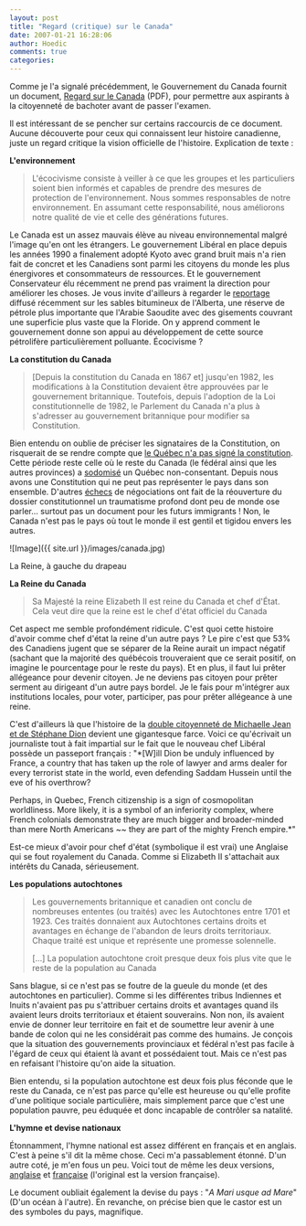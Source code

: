 ```yaml
---
layout: post
title: "Regard (critique) sur le Canada"
date: 2007-01-21 16:28:06
author: Hoedic
comments: true
categories: 
---
```



Comme je l'a signalé précédemment, le Gouvernement du Canada fournit un document, [Regard sur le Canada](http://www.cic.gc.ca/francais/pdf/pub/regard.pdf) (PDF), pour permettre aux aspirants à la citoyenneté de bachoter avant de passer l'examen.

Il est intéressant de se pencher sur certains raccourcis de ce document. Aucune découverte pour ceux qui connaissent leur histoire canadienne, juste un regard critique la vision officielle de l'histoire. Explication de texte :

**L'environnement**

<blockquote class="citation">L'écocivisme consiste à veiller à ce que les groupes et les particuliers soient bien informés et capables de prendre des mesures de protection de l'environnement. Nous sommes responsables de notre environnement. En assumant cette responsabilité, nous améliorons notre qualité de vie et celle des générations futures.</blockquote>

Le Canada est un assez mauvais élève au niveau environnemental malgré l'image qu'en ont les étrangers. Le gouvernement Libéral en place depuis les années 1990 a finalement adopté Kyoto avec grand bruit mais n'a rien fait de concret et les Canadiens sont parmi les citoyens du monde les plus énergivores et consommateurs de ressources. Et le gouvernement Conservateur élu récemment ne prend pas vraiment la direction pour améliorer les choses. Je vous invite d'ailleurs à regarder le [reportage](http://www.radio-canada.ca/actualite/zone_libre/2007/01/19/001-sables-bitumineux-accueil.asp) diffusé récemment sur les sables bitumineux de l'Alberta, une réserve de pétrole plus importante que l'Arabie Saoudite avec des gisements couvrant une superficie plus vaste que la Floride. On y apprend comment le gouvernement donne son appui au développement de cette source pétrolifère particulièrement polluante. Écocivisme ?

**La constitution du Canada**

<blockquote class="citation">[Depuis la constitution du Canada en 1867 et] jusqu'en 1982, les modifications à la Constitution devaient être approuvées par le gouvernement britannique. Toutefois, depuis l'adoption de la Loi constitutionnelle de 1982, le Parlement du Canada n'a plus à s'adresser au gouvernement britannique pour modifier sa Constitution.</blockquote>

Bien entendu on oublie de préciser les signataires de la Constitution, on risquerait de se rendre compte que [le Québec n'a pas signé la constitution](http://www.ledevoir.com/histoire/90ans/90_rapat.html). Cette période reste celle où le reste du Canada (le fédéral ainsi que les autres provinces) a [sodomisé](http://fr.wikipedia.org/wiki/Nuit_des_Longs_Couteaux_(Qu%C3%A9bec)) un Québec non-consentant. Depuis nous avons une Constitution qui ne peut pas représenter le pays dans son ensemble. D'autres [échecs](http://fr.wikipedia.org/wiki/Accord_du_lac_Meech) de négociations ont fait de la réouverture du dossier constitutionnel un traumatisme profond dont peu de monde ose parler... surtout pas un document pour les futurs immigrants ! Non, le Canada n'est pas le pays où tout le monde il est gentil et tigidou envers les autres.

![Image]({{ site.url }}/images/canada.jpg)
<div class="photoattrib">La Reine, à gauche du drapeau</div>



**La Reine du Canada**

<blockquote class="citation">Sa Majesté la reine Elizabeth II est reine du Canada et chef d'État. Cela veut dire que la reine est le chef d'état officiel du Canada </blockquote>

Cet aspect me semble profondément ridicule. C'est quoi cette histoire d'avoir comme chef d'état la reine d'un autre pays ? Le pire c'est que 53% des Canadiens jugent que se séparer de la Reine aurait un impact négatif (sachant que la majorité des québécois trouveraient que ce serait positif, on imagine le pourcentage pour le reste du pays). Et en plus, il faut lui prêter allégeance pour devenir citoyen. Je ne deviens pas citoyen pour prêter serment au dirigeant d'un autre pays bordel. Je le fais pour m'intégrer aux institutions locales, pour voter, participer, pas pour prêter allégeance à une reine.

C'est d'ailleurs là que l'histoire de la [double citoyenneté de Michaelle Jean et de Stéphane Dion](http://www.canoe.com/infos/quebeccanada/archives/2006/12/20061208-074459.html) devient une gigantesque farce. Voici ce qu'écrivait un journaliste tout à fait impartial sur le fait que le nouveau chef Libéral possède un passeport français : "*[W]ill Dion be unduly influenced by France, a country that has taken up the role of lawyer and arms dealer for every terrorist state in the world, even defending Saddam Hussein until the eve of his overthrow?

Perhaps, in Quebec, French citizenship is a sign of cosmopolitan worldliness. More likely, it is a symbol of an inferiority complex, where French colonials demonstrate they are much bigger and broader-minded than mere North Americans ~~ they are part of the mighty French empire.*"

Est-ce mieux d'avoir pour chef d'état (symbolique il est vrai) une Anglaise qui se fout royalement du Canada. Comme si Elizabeth II s'attachait aux intérêts du Canada, sérieusement.

**Les populations autochtones**

<blockquote class="citation">Les gouvernements britannique et canadien ont conclu de nombreuses ententes (ou traités) avec les Autochtones entre 1701 et 1923. Ces traités donnaient aux Autochtones certains droits et avantages en échange de l'abandon de leurs droits territoriaux. Chaque traité est unique et représente une promesse solennelle.

[...] La population autochtone croit presque deux fois plus vite que le reste de la population au Canada </blockquote>

Sans blague, si ce n'est pas se foutre de la gueule du monde (et des autochtones en particulier). Comme si les différentes tribus Indiennes et Inuits n'avaient pas pu s'attribuer certains droits et avantages quand ils avaient leurs droits territoriaux et étaient souverains. Non non, ils avaient envie de donner leur territoire en fait et de soumettre leur avenir à une bande de colon qui ne les considérait pas comme des humains. Je conçois que la situation des gouvernements provinciaux et fédéral n'est pas facile à l'égard de ceux qui étaient là avant et possédaient tout. Mais ce n'est pas en refaisant l'histoire qu'on aide la situation.

Bien entendu, si la population autochtone est deux fois plus féconde que le reste du Canada, ce n'est pas parce qu'elle est heureuse ou qu'elle profite d'une politique sociale particulière, mais simplement parce que c'est une population pauvre, peu éduquée et donc incapable de contrôler sa natalité.

**L'hymne et devise nationaux**

Étonnamment, l'hymne national est assez différent en français et en anglais. C'est à peine s'il dit la même chose. Ceci m'a passablement étonné.  D'un autre coté, je m'en fous un peu. Voici tout de même les deux versions, [anglaise](http://www.pch.gc.ca/progs/cpsc-ccsp/sc-cs/anthem_e.cfm) et [française](http://www.pch.gc.ca/progs/cpsc-ccsp/sc-cs/anthem_f.cfm) (l'original est la version française).

Le document oubliait également la devise du pays : "*A Mari usque ad Mare*" (D'un océan à l'autre). En revanche, on précise bien que le castor est un des symboles du pays, magnifique.